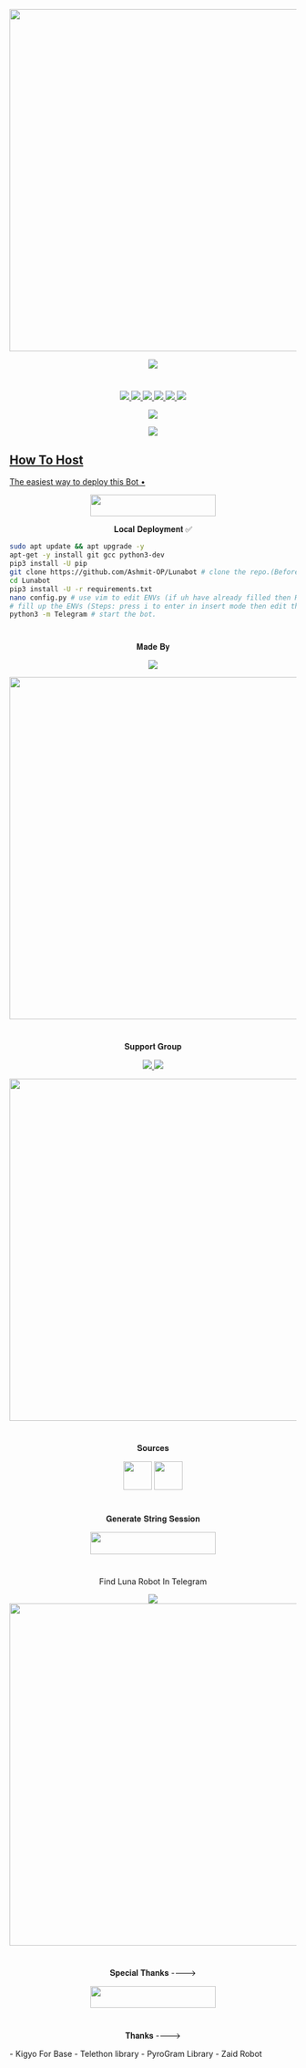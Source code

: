 <p align="center"><a href="https://github.com/Ashmit-OP/Lunabot"><img src="https://img.shields.io/badge/Luna%20Robot-red?&style=flat-square?&logo=github" width=600px></a></p>
<p align="center"><a href="https://github.com/Ashmit-OP/Lunabot"><img src="https://te.legra.ph/file/e9b2c24744b54352debd4.jpg"></a></p>

#

<p align="center">
<a href="https://github.com/Ashmit-OP/Lunabot/network/members"><img src="https://img.shields.io/github/forks/Ashmit-OP/Lunabot?style=social" />
<img src="https://img.shields.io/github/stars/Ashmit-OP/Lunabot?style=social" />
<img src="https://img.shields.io/github/watchers/Ashmit-OP/Lunabot?style=social" />
<a href="https://github.com/Ashmit-OP/Lunabot"><img src="https://img.shields.io/github/repo-size/Ashmit-OP/Lunabot?style=social&logo=github" />
<a href="https://perso.crans.org/besson/LICENSE.html"><img src="https://img.shields.io/badge/License-GPLv3-blue.svg?style=social&logo=github" />
<a href="https://app.codacy.com/manual/Ashmit-OP/Lunabot/dashboard"><img src="https://img.shields.io/codacy/grade/d1726ee34f964a9a9b1ac509c6d90729?color=gold&logo=github&style=social" />
</p>

<p align="center"><img src="https://github-readme-stats.vercel.app/api/pin/?username=Ashmit-OP&repo=Lunabot&theme=dark" /></a></p>
<p align="center"><a href="https://github.com/Ashmit-OP/Lunabot/"><img src="https://badges.frapsoft.com/os/v2/open-source.svg?style=social" />
</p>

## How To Host
The easiest way to deploy this Bot
•
<p align="center"><a href="https://zaid.vercel.app/"> <img src="https://img.shields.io/badge/Deploy%20To%20Heroku-black?style=for-the-badge&logo=heroku" width="220" height="38.45"/></a></p>


<p align="center">𝐋𝐨𝐜𝐚𝐥 𝐃𝐞𝐩𝐥𝐨𝐲𝐦𝐞𝐧𝐭 ✅</p>

```sh
sudo apt update && apt upgrade -y
apt-get -y install git gcc python3-dev
pip3 install -U pip
git clone https://github.com/Ashmit-OP/Lunabot # clone the repo.(Before Cloning Make Sure uh have Filled Your Vars in config.ini)
cd Lunabot
pip3 install -U -r requirements.txt
nano config.py # use vim to edit ENVs (if uh have already filled then Run start command
# fill up the ENVs (Steps: press i to enter in insert mode then edit the file. Press Esc to exit the editing mode then type :wq! and press Enter key to save the file).
python3 -m Telegram # start the bot.
```

#

<p align="center">𝐌𝐚𝐝𝐞 𝐁𝐲</p>

<p align="center">
    <a href="https://t.me/ASHMIT999"> <img src="https://img.shields.io/badge/Luna-Master-ff69b4" /> </a>
</p>
<a href="https://t.me/ASHMIT999"><img src="https://img.shields.io/badge/ITZ%20ASHMIT-gold?&style=for-the-badge&logo=telegram" width=600px></a></p>


#

<p align="center">𝐒𝐮𝐩𝐩𝐨𝐫𝐭 𝐆𝐫𝐨𝐮𝐩</p>

<p align="center">
    <a href="https://t.me/LunaxSupport"> <img src="https://img.shields.io/badge/Join-Our-green" /> <img src="https://img.shields.io/badge/Support-Group-critical" /> </a>
</p>
<a href="https://t.me/LunaxUpdates"><img src="https://img.shields.io/badge/Telegram-𝐔𝐩𝐝𝐚𝐭𝐞%20'𝐬%20𝐂𝐡𝐚𝐧𝐧𝐞𝐥%20-gold?&style=flat-square?&logo=telegram" width=600px></a></p>


#

<p align="center">𝐒𝐨𝐮𝐫𝐜𝐞𝐬</p>

<p align="center">
    <img src="https://img.shields.io/badge/Python-black" width=50px/>   <img src="https://img.shields.io/badge/Telethn-black" width=50px/>
</p>

#

<p align="center">𝐆𝐞𝐧𝐞𝐫𝐚𝐭𝐞 𝐒𝐭𝐫𝐢𝐧𝐠 𝐒𝐞𝐬𝐬𝐢𝐨𝐧</p>

<p align="center"><a href="https://t.me/StringSession_GeneratorBot"> <img src="https://img.shields.io/badge/String%20Session-black?style=for-the-badge&logo=replit" width="220" height="38.45"/></a></p>
 
#

<p align="center">Find Luna Robot In Telegram</p>

<p align="center">
    <a href="https://t.me/MissLuna_bot"><img src="https://img.shields.io/badge/Best-Bot-ff69b4" /></a>
    <a href="https://t.me/MissLuna_bot"><img src="https://img.shields.io/badge/Telegram-Luna%20Robot-gold?&style=flat-square?&logo=telegram" width=600px></a></p>
</p>

#

<p align="center">𝐒𝐩𝐞𝐜𝐢𝐚𝐥 𝐓𝐡𝐚𝐧𝐤𝐬 ----> </p>

<p align="center"><a href="https://t.me/ASHMIT"><img src="https://img.shields.io/badge/ᴛᴇʟᴇɢʀᴀᴍ-ASHMIT-black?&style=for-the-badge&logo=telegram" width="220" height="38.45"></a></p>

#


<p align="center"> 𝐓𝐡𝐚𝐧𝐤𝐬 ----> </p>
- Kigyo For Base
- Telethon library
- PyroGram Library
- Zaid Robot
